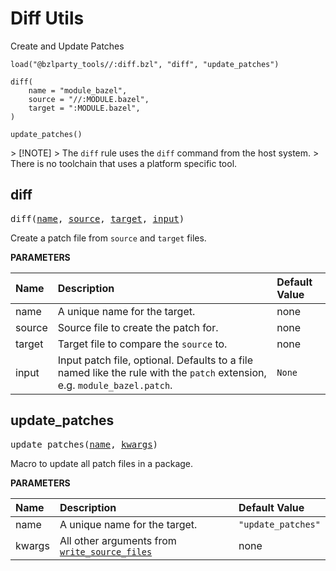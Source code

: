 <!-- Generated with Stardoc: http://skydoc.bazel.build -->


# Diff Utils 

Create and Update Patches

```starlark
load("@bzlparty_tools//:diff.bzl", "diff", "update_patches")

diff(
    name = "module_bazel",
    source = "//:MODULE.bazel",
    target = ":MODULE.bazel",
)

update_patches()
```

&gt; [!NOTE]
&gt; The `diff` rule uses the `diff` command from the host system.
&gt; There is no toolchain that uses a platform specific tool.


<a id="diff"></a>

## diff

<pre>
diff(<a href="#diff-name">name</a>, <a href="#diff-source">source</a>, <a href="#diff-target">target</a>, <a href="#diff-input">input</a>)
</pre>

Create a patch file from `source` and `target` files.

**PARAMETERS**


| Name  | Description | Default Value |
| :------------- | :------------- | :------------- |
| <a id="diff-name"></a>name |  A unique name for the target.   |  none |
| <a id="diff-source"></a>source |  Source file to create the patch for.   |  none |
| <a id="diff-target"></a>target |  Target file to compare the <code>source</code> to.   |  none |
| <a id="diff-input"></a>input |  Input patch file, optional. Defaults to a file named like the rule with the <code>patch</code> extension, e.g. <code>module_bazel.patch</code>.   |  <code>None</code> |


<a id="update_patches"></a>

## update_patches

<pre>
update_patches(<a href="#update_patches-name">name</a>, <a href="#update_patches-kwargs">kwargs</a>)
</pre>

Macro to update all patch files in a package.

**PARAMETERS**


| Name  | Description | Default Value |
| :------------- | :------------- | :------------- |
| <a id="update_patches-name"></a>name |  A unique name for the target.   |  <code>"update_patches"</code> |
| <a id="update_patches-kwargs"></a>kwargs |  All other arguments from [<code>write_source_files</code>](https://github.com/aspect-build/bazel-lib/blob/main/docs/write_source_files.md#write_source_files)   |  none |


